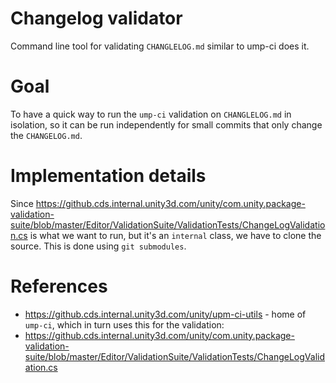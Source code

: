 # Changelog validator
Command line tool for validating `CHANGLELOG.md` similar to ump-ci does it.

# Goal
To have a quick way to run the `ump-ci` validation on `CHANGLELOG.md` in isolation, so it can be run independently for small commits that only change the `CHANGELOG.md`. 

# Implementation details

Since https://github.cds.internal.unity3d.com/unity/com.unity.package-validation-suite/blob/master/Editor/ValidationSuite/ValidationTests/ChangeLogValidation.cs is what we want to run, but it's an `internal` class, we have to clone the source. This is done using `git submodules`.

# References

* https://github.cds.internal.unity3d.com/unity/upm-ci-utils - home of `ump-ci`, which in turn uses this for the validation:
* https://github.cds.internal.unity3d.com/unity/com.unity.package-validation-suite/blob/master/Editor/ValidationSuite/ValidationTests/ChangeLogValidation.cs
